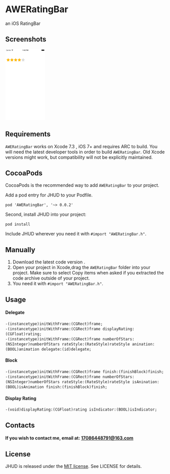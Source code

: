 # AWERatingBar
an iOS RatingBar

## Screenshots

<img src="image/1.png" width="25%">

## Requirements

`AWERatingBar` works on Xcode 7.3 , iOS 7+  and requires ARC to build. 
You will need the latest developer tools in order to build `AWERatingBar`. Old Xcode versions might work, but compatibility will not be explicitly maintained.

## CocoaPods

CocoaPods is the recommended way to add `AWERatingBar` to your project.

Add a pod entry for JHUD to your Podfile.

```
pod 'AWERatingBar', '~> 0.0.2'
```
Second, install JHUD into your project:

```
pod install
```
Include JHUD wherever you need it with `#import "AWERatingBar.h"`.

## Manually

1. Download the latest code version .
2. Open your project in Xcode,drag the `AWERatingBar` folder into your project.  Make sure to select Copy items when asked if you extracted the code archive outside of your project.
3. You need it with `#import "AWERatingBar.h"`.

## Usage

#### Delegate
```
-(instancetype)initWithFrame:(CGRect)frame;
-(instancetype)initWithFrame:(CGRect)frame displayRating:(CGFloat)rating;
-(instancetype)initWithFrame:(CGRect)frame numberOfStars:(NSInteger)numberOfStars rateStyle:(RateStyle)rateStyle anination:(BOOL)animation delegate:(id)delegate;
```

#### Block
```
-(instancetype)initWithFrame:(CGRect)frame finish:(finishBlock)finish;
-(instancetype)initWithFrame:(CGRect)frame numberOfStars:(NSInteger)numberOfStars rateStyle:(RateStyle)rateStyle isAnination:(BOOL)isAnimation finish:(finishBlock)finish;
```

#### Display Rating
```
-(void)displayRating:(CGFloat)rating isIndicator:(BOOL)isIndicator;
```

## Contacts

#### If you wish to contact me, email at: 17086448791@163.com

## License

JHUD is released under the [MIT license](LICENSE). See LICENSE for details.

